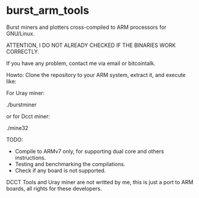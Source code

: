 # burst_arm_tools
Burst miners and plotters cross-compiled to ARM processors for GNU/Linux.

  ATTENTION, I DO NOT ALREADY CHECKED IF THE BINARIES WORK CORRECTLY.
  
  If you have any problem, contact me via email or bitcointalk.

Howto:
  Clone the repository to your ARM system, extract it, and execute like:
  
  
  For Uray miner:
  
  ./burstminer
  
  or for Dcct miner:
  
  ./mine32

TODO:
  - Compile to ARMv7 only, for supporting dual core and others instructions.
  - Testing and benchmarking the compilations.
  - Check if any board is not supported.

DCCT Tools and Uray miner are not writted by me, this is just a port to ARM boards, all rights for these developers.
